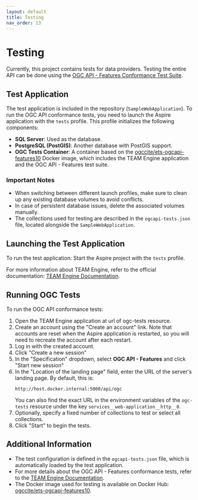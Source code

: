 ```yaml
---
layout: default
title: Testing
nav_order: 13
---
```



# Testing

Currently, this project contains tests for data providers. Testing the entire API can be done using the [OGC API - Features Conformance Test Suite](https://cite.opengeospatial.org/te2/about/ogcapi-features-1.0/1.0/site/).

## Test Application

The test application is included in the repository (`SampleWebApplication`). To run the OGC API conformance tests, you need to launch the Aspire application with the `tests` profile. This profile initializes the following components:

- **SQL Server**: Used as the database.
- **PostgreSQL (PostGIS)**: Another database with PostGIS support.
- **OGC Tests Container**: A container based on the [ogccite/ets-ogcapi-features10](https://hub.docker.com/r/ogccite/ets-ogcapi-features10) Docker image, which includes the TEAM Engine application and the OGC API - Features test suite.

### Important Notes
- When switching between different launch profiles, make sure to clean up any existing database volumes to avoid conflicts.
- In case of persistent database issues, delete the associated volumes manually.
- The collections used for testing are described in the `ogcapi-tests.json` file, located alongside the `SampleWebApplication`.

## Launching the Test Application

To run the test application:
Start the Aspire project with the `tests` profile.

For more information about TEAM Engine, refer to the official documentation: [TEAM Engine Documentation](https://cite.opengeospatial.org/teamengine/about/ogcapi-features-1.0/1.0/site/).

## Running OGC Tests

To run the OGC API conformance tests:
1. Open the TEAM Engine application at url of ogc-tests resource.
2. Create an account using the "Create an account" link. Note that accounts are reset when the Aspire application is restarted, so you will need to recreate the account after each restart.
3. Log in with the created account.
4. Click "Create a new session"
5. In the "Specification" dropdown, select **OGC API - Features** and click "Start new session"
6. In the "Location of the landing page" field, enter the URL of the server's landing page. By default, this is:
   ```
   http://host.docker.internal:5000/api/ogc
   ```
   You can also find the exact URL in the environment variables of the `ogc-tests` resource under the key `services__web-application__http__0`.
7. Optionally, specify a fixed number of collections to test or select all collections.
8. Click "Start" to begin the tests.

## Additional Information

- The test configuration is defined in the `ogcapi-tests.json` file, which is automatically loaded by the test application.
- For more details about the OGC API - Features conformance tests, refer to the [TEAM Engine Documentation](https://cite.opengeospatial.org/teamengine/about/ogcapi-features-1.0/1.0/site/).
- The Docker image used for testing is available on Docker Hub: [ogccite/ets-ogcapi-features10](https://hub.docker.com/r/ogccite/ets-ogcapi-features10).